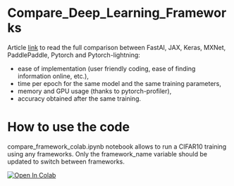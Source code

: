 # Compare_Deep_Learning_Frameworks

Article [link](https://apiquet.com/2020/11/07/ssd300-implementation/) to read the full comparison between FastAI, JAX, Keras, MXNet, PaddlePaddle, Pytorch and Pytorch-lightning:

* ease of implementation (user friendly coding, ease of finding information online, etc.),
* time per epoch for the same model and the same training parameters,
* memory and GPU usage (thanks to pytorch-profiler),
* accuracy obtained after the same training.

# How to use the code

compare_framework_colab.ipynb notebook allows to run a CIFAR10 training using any frameworks. Only the framework_name variable should be updated to switch between frameworks. 

<a target="_blank" href="https://colab.research.google.com/github/Apiquet/Compare_Deep_Learning_Frameworks/blob/main/compare_framework_colab.ipynb">
  <img src="https://colab.research.google.com/assets/colab-badge.svg" alt="Open In Colab"/>
</a>
